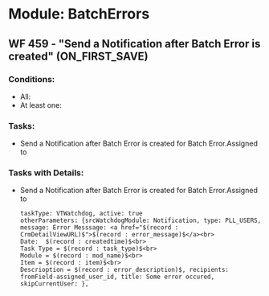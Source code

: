 # Module: BatchErrors
<a id="user-content-wf-459" href="#wf-459"></a>
## WF 459 - "Send a Notification after Batch Error is created" (ON_FIRST_SAVE)
### Conditions:
- All:
- At least one:
### Tasks:
- Send a Notification after Batch Error is created for Batch Error.Assigned to
### Tasks with Details:
- Send a Notification after Batch Error is created for Batch Error.Assigned to
    ``` 
    taskType: VTWatchdog, active: true 
    otherParameters: {srcWatchdogModule: Notification, type: PLL_USERS, message: Error Messsage: <a href="$(record : CrmDetailViewURL)$">$(record : error_message)$</a><br>
    Date:  $(record : createdtime)$<br>
    Task Type = $(record : task_type)$<br>
    Module = $(record : mod_name)$<br>
    Item = $(record : item)$<br>
    Descrioption = $(record : error_description)$, recipients: fromField-assigned_user_id, title: Some error occured, skipCurrentUser: }, 
    ``` 

